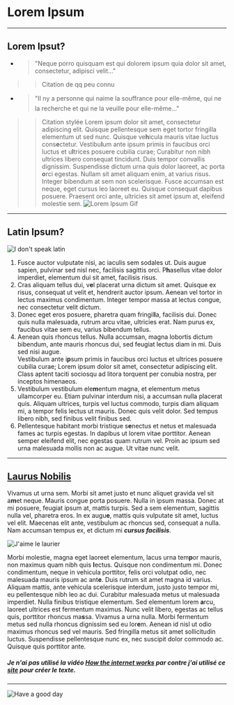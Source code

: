 # Lorem Ipsum

---

## Lorem Ipsut?

- >"Neque porro quisquam est qui dolorem ipsum quia dolor sit amet, consectetur, adipisci velit..."
>> Citation de qq peu connu
- >"Il ny a personne qui naime la souffrance pour elle-même, qui ne la recherche et qui ne la veuille pour elle-même..."
>> Citation stylée
Lorem ipsum dolor sit amet, consectetur adipiscing elit. Quisque pellentesque sem eget tortor fringilla elementum ut sed nunc. Quisque ve**h**icula mauris vitae luctus cons**e**ctetur. Vestibu**l**um ante ipsum primis in faucibus orci luctus et u**l**trices posuere cubilia curae; Curabitur non nibh ultrices libero consequat tincidunt. Duis tempor convallis dignissim. Suspendisse dictum urna quis dolor laoreet, ac porta **o**rci egestas. Nullam sit amet aliquam enim, at varius risus. Integer bibendum at sem non scelerisque. Fusce accumsan est neque, eget cursus leo laoreet eu. Quisque consequat dapibus posuere. Praesent orci ante, ultricies sit amet ipsum at, eleifend molestie sem.
![Lorem Ipsum Gif](https://giphy.com/clips/photoshop-type-tool-irl-B0qMsfOnowZWcFkWEj)

---

## Latin Ipsum? 

![I don't speak latin](https://media.giphy.com/media/v1.Y2lkPTc5MGI3NjExaTNmNGRreXZyMWg4aDhjc3QzMHB4aWk5eTFtcmNrcjBoaWQ2cXhsbCZlcD12MV9pbnRlcm5hbF9naWZfYnlfaWQmY3Q9Zw/3o6Ztjp8Yajq5MHrmU/giphy.gif)
1. Fusce auctor vulputate nisi, ac iaculis sem sodales ut. Duis augue sapien, pulvinar sed nisl nec, facilisis sagittis orci. P**h**asellus vitae dolor imperdiet, elementum dui sit amet, facilisis risus. 
2. Cras aliquam tellus dui, v**e**l placerat urna dictum sit amet. Quisque ex risus, consequat ut velit et, hendrerit auctor ipsum. Aenean vel tortor in lectus maximus condimentum. Integer tempor massa at lectus congue, nec consectetur velit dictum.  
3. Donec eget eros posuere, pharetra quam fringil**l**a, facilisis dui. Donec quis nulla malesuada, rutrum arcu vitae, ultricies erat. Nam purus ex, faucibus vitae sem eu, varius bibendum tellus.   
4. Aenean quis rhoncus tellus. Nulla accumsan, magna lobortis dictum bibendum, ante mauris rhoncus dui, sed feugiat lectus diam in mi. Duis sed nisi augue.  
Vestibulum ante i**p**sum primis in faucibus orci luctus et ultrices posuere cubilia curae; Lorem ipsum dolor sit amet, consectetur adipiscing elit. Class aptent taciti sociosqu ad litora torquent per conubia nostra, per inceptos himenaeos.  
5. Vestibulum vestibulum ele**m**entum magna, et elementum metus ullamcorper eu. Etiam pulvinar interdum nisi, a accumsan nulla placerat quis. Aliquam ultrices, turpis vel luctus commodo, turpis diam aliquam mi, a tempor felis lectus ut mauris. Donec quis velit dolor. Sed tempus libero nibh, sed finibus velit finibus sed. 
6. Pellentesque habitant morbi tristique s**e**nectus et netus et malesuada fames ac turpis egestas. In dapibus ut lorem vitae porttitor. Aenean semper eleifend elit, nec egestas quam rutrum vel. Proin ac ipsum sed urna malesuada mollis non ac augue. Ut vitae nunc velit.  

---

## [Laurus Nobilis](https://inpn.mnhn.fr/espece/cd_nom/105295/tab/taxo#:~:text=Laurus%20nobilis%20L.%2C%201753%20%2D,Laurier%2Dsauce%2DVoir%20la%20taxonomie)

Vivamus ut urna sem. Morbi sit amet justo et nunc aliquet gravida vel sit a**m**et neque. Mauris congue porta posuere. Nulla in ipsum massa. Donec at mi posuere, feugiat ipsum at, mattis turpis. Sed a sem elementum, sagittis nulla vel, pharetra eros. In ex augu**e**, mattis quis vulputate sit amet, luctus vel elit. Maecenas elit ante, vestibulum ac rhoncus sed, consequat a nulla. Nam accumsan tempus ex, et dictum mi ***cursus facilisis***. 

![J'aime le laurier](https://media.giphy.com/media/v1.Y2lkPTc5MGI3NjExeTFoYTF0cGpiajdxNzJ4bWpzOTVxdXdhY3hiZWV2aGFjaHRidWkzeiZlcD12MV9pbnRlcm5hbF9naWZfYnlfaWQmY3Q9Zw/vkaUCUov0KY9O/giphy.gif)

Morbi molestie, magna eget laoreet elementum, lacus urna tem**p**or mauris, non maximus quam nibh quis **l**ectus. Quisque non condimentum mi. Donec condimentum, neque in vehicula porttitor, felis orci volutpat odio, nec malesuada mauris ipsum ac ant**e**. Duis rutrum sit amet magna id varius. Aliquam mattis, ante vehicula scelerisque interdum, justo justo tempor mi, eu pellentesque nibh leo ac dui. Curabitur malesuada metus ut malesuada imperdiet. Nulla finibus tristique elementum. Sed elementum lorem **a**rcu, laoreet ultrices est fermentum maximus. Nunc velit libero, egestas ac tellus quis, porttitor rhoncus ma**s**sa. Vivamus a urna nulla. Morbi fermentum metus sed nulla rhoncus dignissim sed eu lor**e**m. Aenean id nisl ut odio maximus rhoncus sed vel mauris. Sed fringilla metus sit amet sollicitudin luctus. Suspendisse pellentesque nunc ex, nec suscipit dolor commodo ac. Quisque quis porttitor ante.

##### Je n'ai pas utilisé la vidéo [How the internet works](https://www.youtube.com/watch?v=7_LPdttKXPc) par contre j'ai utilisé ce [***site***](https://fr.lipsum.com/) pour créer le texte.

---

![Have a good day](https://media.giphy.com/media/v1.Y2lkPTc5MGI3NjExZnp6ZzhmMmQ0ejF3ZzlycGltMHZ6bW11Y2tmZmUzaG8waTdsNjZqciZlcD12MV9pbnRlcm5hbF9naWZfYnlfaWQmY3Q9Zw/2rAKTgJIQe1buYU1R5/giphy.gif)